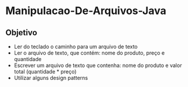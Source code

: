 # Manipulacao-De-Arquivos-Java

## Objetivo
* Ler do teclado o caminho para um arquivo de texto
* Ler o arquivo de texto, que contém: nome do produto, preço e quantidade
* Escrever um arquivo de texto que contenha: nome do produto e valor total (quantidade * preço)
* Utilizar alguns design patterns 
